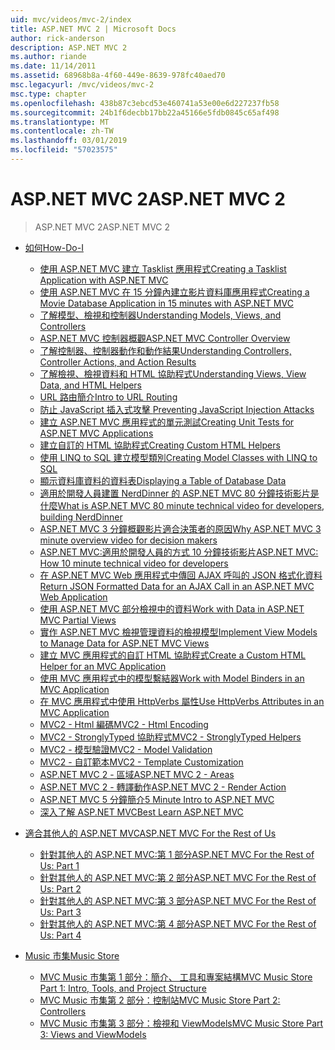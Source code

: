 ```yaml
---
uid: mvc/videos/mvc-2/index
title: ASP.NET MVC 2 | Microsoft Docs
author: rick-anderson
description: ASP.NET MVC 2
ms.author: riande
ms.date: 11/14/2011
ms.assetid: 68968b8a-4f60-449e-8639-978fc40aed70
msc.legacyurl: /mvc/videos/mvc-2
msc.type: chapter
ms.openlocfilehash: 438b87c3ebcd53e460741a53e00e6d227237fb58
ms.sourcegitcommit: 24b1f6decbb17bb22a45166e5fdb0845c65af498
ms.translationtype: MT
ms.contentlocale: zh-TW
ms.lasthandoff: 03/01/2019
ms.locfileid: "57023575"
---
```

<a name="aspnet-mvc-2"></a><span data-ttu-id="073ed-103">ASP.NET MVC 2</span><span class="sxs-lookup"><span data-stu-id="073ed-103">ASP.NET MVC 2</span></span>
====================
> <span data-ttu-id="073ed-104">ASP.NET MVC 2</span><span class="sxs-lookup"><span data-stu-id="073ed-104">ASP.NET MVC 2</span></span>


- [<span data-ttu-id="073ed-105">如何</span><span class="sxs-lookup"><span data-stu-id="073ed-105">How-Do-I</span></span>](how-do-i/index.md)

    - [<span data-ttu-id="073ed-106">使用 ASP.NET MVC 建立 Tasklist 應用程式</span><span class="sxs-lookup"><span data-stu-id="073ed-106">Creating a Tasklist Application with ASP.NET MVC</span></span>](how-do-i/creating-a-tasklist-application-with-aspnet-mvc.md)
    - [<span data-ttu-id="073ed-107">使用 ASP.NET MVC 在 15 分鐘內建立影片資料庫應用程式</span><span class="sxs-lookup"><span data-stu-id="073ed-107">Creating a Movie Database Application in 15 minutes with ASP.NET MVC</span></span>](how-do-i/creating-a-movie-database-application-in-15-minutes-with-aspnet-mvc.md)
    - [<span data-ttu-id="073ed-108">了解模型、檢視和控制器</span><span class="sxs-lookup"><span data-stu-id="073ed-108">Understanding Models, Views, and Controllers</span></span>](how-do-i/understanding-models-views-and-controllers.md)
    - [<span data-ttu-id="073ed-109">ASP.NET MVC 控制器概觀</span><span class="sxs-lookup"><span data-stu-id="073ed-109">ASP.NET MVC Controller Overview</span></span>](how-do-i/aspnet-mvc-controller-overview.md)
    - [<span data-ttu-id="073ed-110">了解控制器、控制器動作和動作結果</span><span class="sxs-lookup"><span data-stu-id="073ed-110">Understanding Controllers, Controller Actions, and Action Results</span></span>](how-do-i/understanding-controllers-controller-actions-and-action-results.md)
    - [<span data-ttu-id="073ed-111">了解檢視、檢視資料和 HTML 協助程式</span><span class="sxs-lookup"><span data-stu-id="073ed-111">Understanding Views, View Data, and HTML Helpers</span></span>](how-do-i/understanding-views-view-data-and-html-helpers.md)
    - [<span data-ttu-id="073ed-112">URL 路由簡介</span><span class="sxs-lookup"><span data-stu-id="073ed-112">Intro to URL Routing</span></span>](how-do-i/an-introduction-to-url-routing.md)
    - [<span data-ttu-id="073ed-113">防止 JavaScript 插入式攻擊 </span><span class="sxs-lookup"><span data-stu-id="073ed-113">Preventing JavaScript Injection Attacks</span></span>](how-do-i/preventing-javascript-injection-attacks.md)
    - [<span data-ttu-id="073ed-114">建立 ASP.NET MVC 應用程式的單元測試</span><span class="sxs-lookup"><span data-stu-id="073ed-114">Creating Unit Tests for ASP.NET MVC Applications</span></span>](how-do-i/creating-unit-tests-for-aspnet-mvc-applications.md)
    - [<span data-ttu-id="073ed-115">建立自訂的 HTML 協助程式</span><span class="sxs-lookup"><span data-stu-id="073ed-115">Creating Custom HTML Helpers</span></span>](how-do-i/creating-custom-html-helpers.md)
    - [<span data-ttu-id="073ed-116">使用 LINQ to SQL 建立模型類別</span><span class="sxs-lookup"><span data-stu-id="073ed-116">Creating Model Classes with LINQ to SQL</span></span>](how-do-i/creating-model-classes-with-linq-to-sql.md)
    - [<span data-ttu-id="073ed-117">顯示資料庫資料的資料表</span><span class="sxs-lookup"><span data-stu-id="073ed-117">Displaying a Table of Database Data</span></span>](how-do-i/displaying-a-table-of-database-data.md)
    - [<span data-ttu-id="073ed-118">適用於開發人員建置 NerdDinner 的 ASP.NET MVC 80 分鐘技術影片是什麼</span><span class="sxs-lookup"><span data-stu-id="073ed-118">What is ASP.NET MVC 80 minute technical video for developers, building NerdDinner</span></span>](how-do-i/what-is-aspnet-mvc-80-minute-technical-video-for-developers-building-nerddinner.md)
    - [<span data-ttu-id="073ed-119">ASP.NET MVC 3 分鐘概觀影片適合決策者的原因</span><span class="sxs-lookup"><span data-stu-id="073ed-119">Why ASP.NET MVC 3 minute overview video for decision makers</span></span>](how-do-i/why-aspnet-mvc-3-minute-overview-video-for-decision-makers.md)
    - [<span data-ttu-id="073ed-120">ASP.NET MVC:適用於開發人員的方式 10 分鐘技術影片</span><span class="sxs-lookup"><span data-stu-id="073ed-120">ASP.NET MVC: How 10 minute technical video for developers</span></span>](how-do-i/aspnet-mvc-how-10-minute-technical-video-for-developers.md)
    - [<span data-ttu-id="073ed-121">在 ASP.NET MVC Web 應用程式中傳回 AJAX 呼叫的 JSON 格式化資料</span><span class="sxs-lookup"><span data-stu-id="073ed-121">Return JSON Formatted Data for an AJAX Call in an ASP.NET MVC Web Application</span></span>](how-do-i/how-do-i-return-json-formatted-data-for-an-ajax-call-in-an-aspnet-mvc-web-application.md)
    - [<span data-ttu-id="073ed-122">使用 ASP.NET MVC 部分檢視中的資料</span><span class="sxs-lookup"><span data-stu-id="073ed-122">Work with Data in ASP.NET MVC Partial Views</span></span>](how-do-i/how-do-i-work-with-data-in-aspnet-mvc-partial-views.md)
    - [<span data-ttu-id="073ed-123">實作 ASP.NET MVC 檢視管理資料的檢視模型</span><span class="sxs-lookup"><span data-stu-id="073ed-123">Implement View Models to Manage Data for ASP.NET MVC Views</span></span>](how-do-i/how-do-i-implement-view-models-to-manage-data-for-aspnet-mvc-views.md)
    - [<span data-ttu-id="073ed-124">建立 MVC 應用程式的自訂 HTML 協助程式</span><span class="sxs-lookup"><span data-stu-id="073ed-124">Create a Custom HTML Helper for an MVC Application</span></span>](how-do-i/how-do-i-create-a-custom-html-helper-for-an-mvc-application.md)
    - [<span data-ttu-id="073ed-125">使用 MVC 應用程式中的模型繫結器</span><span class="sxs-lookup"><span data-stu-id="073ed-125">Work with Model Binders in an MVC Application</span></span>](how-do-i/how-do-i-work-with-model-binders-in-an-mvc-application.md)
    - [<span data-ttu-id="073ed-126">在 MVC 應用程式中使用 HttpVerbs 屬性</span><span class="sxs-lookup"><span data-stu-id="073ed-126">Use HttpVerbs Attributes in an MVC Application</span></span>](how-do-i/how-do-i-use-httpverbs-attributes-in-an-mvc-application.md)
    - [<span data-ttu-id="073ed-127">MVC2 - Html 編碼</span><span class="sxs-lookup"><span data-stu-id="073ed-127">MVC2 - Html Encoding</span></span>](how-do-i/mvc2-html-encoding.md)
    - [<span data-ttu-id="073ed-128">MVC2 - StronglyTyped 協助程式</span><span class="sxs-lookup"><span data-stu-id="073ed-128">MVC2 - StronglyTyped Helpers</span></span>](how-do-i/mvc2-stronglytyped-helpers.md)
    - [<span data-ttu-id="073ed-129">MVC2 - 模型驗證</span><span class="sxs-lookup"><span data-stu-id="073ed-129">MVC2 - Model Validation</span></span>](how-do-i/mvc2-model-validation.md)
    - [<span data-ttu-id="073ed-130">MVC2 - 自訂範本</span><span class="sxs-lookup"><span data-stu-id="073ed-130">MVC2 - Template Customization</span></span>](how-do-i/mvc2-template-customization.md)
    - [<span data-ttu-id="073ed-131">ASP.NET MVC 2 - 區域</span><span class="sxs-lookup"><span data-stu-id="073ed-131">ASP.NET MVC 2 - Areas</span></span>](how-do-i/aspnet-mvc-2-areas.md)
    - [<span data-ttu-id="073ed-132">ASP.NET MVC 2 - 轉譯動作</span><span class="sxs-lookup"><span data-stu-id="073ed-132">ASP.NET MVC 2 - Render Action</span></span>](how-do-i/aspnet-mvc-2-render-action.md)
    - [<span data-ttu-id="073ed-133">ASP.NET MVC 5 分鐘簡介</span><span class="sxs-lookup"><span data-stu-id="073ed-133">5 Minute Intro to ASP.NET MVC</span></span>](how-do-i/5-minute-introduction-to-aspnet-mvc.md)
    - [<span data-ttu-id="073ed-134">深入了解 ASP.NET MVC</span><span class="sxs-lookup"><span data-stu-id="073ed-134">Best Learn ASP.NET MVC</span></span>](how-do-i/how-to-best-learn-asp-net-mvc.md)
- [<span data-ttu-id="073ed-135">適合其他人的 ASP.NET MVC</span><span class="sxs-lookup"><span data-stu-id="073ed-135">ASP.NET MVC For the Rest of Us</span></span>](aspnet-mvc-for-the-rest-of-us/index.md)

    - [<span data-ttu-id="073ed-136">針對其他人的 ASP.NET MVC:第 1 部分</span><span class="sxs-lookup"><span data-stu-id="073ed-136">ASP.NET MVC For the Rest of Us: Part 1</span></span>](aspnet-mvc-for-the-rest-of-us/aspnet-mvc-for-the-rest-of-us-part-1.md)
    - [<span data-ttu-id="073ed-137">針對其他人的 ASP.NET MVC:第 2 部分</span><span class="sxs-lookup"><span data-stu-id="073ed-137">ASP.NET MVC For the Rest of Us: Part 2</span></span>](aspnet-mvc-for-the-rest-of-us/aspnet-mvc-for-the-rest-of-us-part-2.md)
    - [<span data-ttu-id="073ed-138">針對其他人的 ASP.NET MVC:第 3 部分</span><span class="sxs-lookup"><span data-stu-id="073ed-138">ASP.NET MVC For the Rest of Us: Part 3</span></span>](aspnet-mvc-for-the-rest-of-us/aspnet-mvc-for-the-rest-of-us-part-3.md)
    - [<span data-ttu-id="073ed-139">針對其他人的 ASP.NET MVC:第 4 部分</span><span class="sxs-lookup"><span data-stu-id="073ed-139">ASP.NET MVC For the Rest of Us: Part 4</span></span>](aspnet-mvc-for-the-rest-of-us/aspnet-mvc-for-the-rest-of-us-part-4.md)
- [<span data-ttu-id="073ed-140">Music 市集</span><span class="sxs-lookup"><span data-stu-id="073ed-140">Music Store</span></span>](music-store/index.md)

    - [<span data-ttu-id="073ed-141">MVC Music 市集第 1 部分：簡介、 工具和專案結構</span><span class="sxs-lookup"><span data-stu-id="073ed-141">MVC Music Store Part 1: Intro, Tools, and Project Structure</span></span>](music-store/mvc-music-store-part-1-intro-tools-and-project-structure.md)
    - [<span data-ttu-id="073ed-142">MVC Music 市集第 2 部分：控制站</span><span class="sxs-lookup"><span data-stu-id="073ed-142">MVC Music Store Part 2: Controllers</span></span>](music-store/mvc-music-store-part-2-controllers.md)
    - [<span data-ttu-id="073ed-143">MVC Music 市集第 3 部分：檢視和 ViewModels</span><span class="sxs-lookup"><span data-stu-id="073ed-143">MVC Music Store Part 3: Views and ViewModels</span></span>](music-store/mvc-music-store-part-3-views-and-viewmodels.md)

